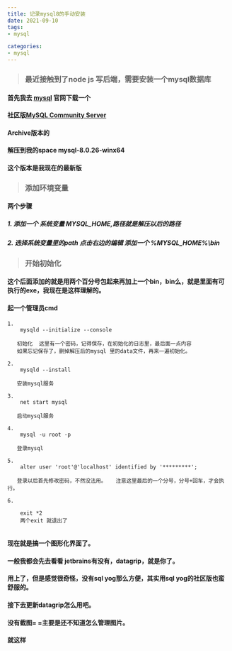 ```yaml
---
title: 记录mysql8的手动安装
date: 2021-09-10
tags:
- mysql

categories:
- mysql
---
```

> ### 最近接触到了node js 写后端，需要安装一个mysql数据库

 #### 首先我去 [mysql](https://www.mysql.com/) 官网下载一个
#### 社区版[MySQL Community Server](https://dev.mysql.com/downloads/mysql/)
#### Archive版本的
#### 解压到我的space  mysql-8.0.26-winx64
#### 这个版本是我现在的最新版

> ### 添加环境变量

#### 两个步骤
 ##### 1. 添加一个 系统变量 MYSQL_HOME,路径就是解压以后的路径
 ##### 2. 选择系统变量里的path 点击右边的编辑  添加一个  %MYSQL_HOME%\bin

> ### 开始初始化

#### 这个后面添加的就是用两个百分号包起来再加上一个bin，bin么，就是里面有可执行的exe，我现在是这样理解的。
#### 起一个管理员cmd

``` 
1. 
    mysqld --initialize --console

   初始化  这里有一个密码，记得保存，在初始化的日志里，最后面一点内容
   如果忘记保存了，删掉解压后的mysql 里的data文件，再来一遍初始化。
   
2.
    mysqld --install

   安装mysql服务
   
3.
    net start mysql

   启动mysql服务
   
4.
    mysql -u root -p

   登录mysql
   
5.
    alter user 'root'@'localhost' identified by '*********';

   登录以后首先修改密码，不然没法用。   注意这里最后的一个分号，分号+回车，才会执行。
   
6. 

    exit *2 
    两个exit 就退出了
   
   ```
#### 现在就是搞一个图形化界面了。
#### 一般我都会先去看看 jetbrains有没有，datagrip，就是你了。
#### 用上了，但是感觉很奇怪，没有sql yog那么方便，其实用sql yog的社区版也蛮舒服的。
#### 接下去更新datagrip怎么用吧。


#### 没有截图= =主要是还不知道怎么管理图片。
#### 就这样
